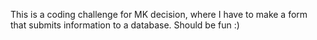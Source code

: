 This is a coding challenge for MK decision, where I have to make a form that submits information to a database. Should be fun :)
